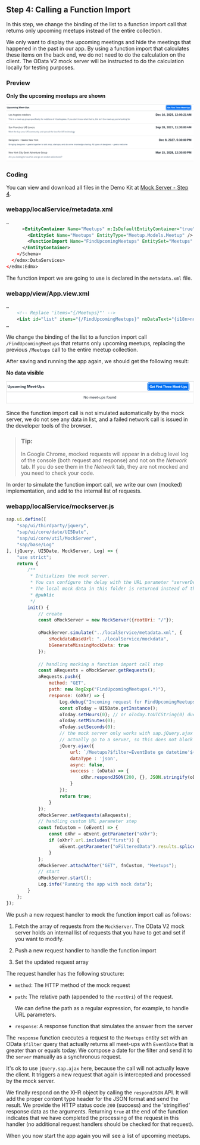 <!-- loio95e5b87804ef4059bb68dd511666d4e3 -->

## Step 4: Calling a Function Import

In this step, we change the binding of the list to a function import call that returns only upcoming meetups instead of the entire collection.

We only want to display the upcoming meetings and hide the meetings that happened in the past in our app. By using a function import that calculates these items on the back end, we do not need to do the calculation on the client. The OData V2 mock server will be instructed to do the calculation locally for testing purposes.



### Preview

  
  
**Only the upcoming meetups are shown**

![The graphic has an explanatory text.](images/loio8f2176b473a54bbd87e8287732e4eb8e_LowRes.png "Only the upcoming meetups are shown")



### Coding

You can view and download all files in the Demo Kit at [Mock Server - Step 4](https://ui5.sap.com/#/entity/sap.ui.core.tutorial.mockserver/sample/sap.ui.core.tutorial.mockserver.04).



### webapp/localService/metadata.xml

```xml
… 
      <EntityContainer Name="Meetups" m:IsDefaultEntityContainer="true">
        <EntitySet Name="Meetups" EntityType="Meetup.Models.Meetup" />
        <FunctionImport Name="FindUpcomingMeetups" EntitySet="Meetups" ReturnType="Collection(Meetup.Models.Meetup)" m:HttpMethod="GET" />
      </EntityContainer>
    </Schema>
  </edmx:DataServices>
</edmx:Edmx>
```

The function import we are going to use is declared in the `metadata.xml` file.



### webapp/view/App.view.xml

```xml
… 
    <!-- Replace 'items="{/Meetups}"' -->
    <List id="list" items="{/FindUpcomingMeetups}" noDataText="{i18n>noDataText}"> 
… 
```

We change the binding of the list to a function import call `/FindUpcomingMeetups` that returns only upcoming meetups, replacing the previous `/Meetups` call to the entire meetup collection.

After saving and running the app again, we should get the following result:

  
  
**No data visible**

![The graphic has an explanatory text.](images/loio4992f37e491c432995eaae0712ba1a59_LowRes.png "No data visible")

Since the function import call is not simulated automatically by the mock server, we do not see any data in list, and a failed network call is issued in the developer tools of the browser.

> ### Tip:  
> In Google Chrome, mocked requests will appear in a debug level log of the console \(both request and response\) and not on the *Network* tab. If you do see them in the *Network* tab, they are not mocked and you need to check your code.

In order to simulate the function import call, we write our own \(mocked\) implementation, and add to the internal list of requests.



### webapp/localService/mockserver.js

```js
sap.ui.define([
    "sap/ui/thirdparty/jquery",
    "sap/ui/core/date/UI5Date",
    "sap/ui/core/util/MockServer",
    "sap/base/Log"
], (jQuery, UI5Date, MockServer, Log) => {
    "use strict";
    return {
        /**
         * Initializes the mock server.
         * You can configure the delay with the URL parameter "serverDelay".
         * The local mock data in this folder is returned instead of the real data for testing.
         * @public
         */
        init() {
            // create
            const oMockServer = new MockServer({rootUri: "/"});

            oMockServer.simulate("../localService/metadata.xml", {
                sMockdataBaseUrl: "../localService/mockdata",
                bGenerateMissingMockData: true
            });

            // handling mocking a function import call step
            const aRequests = oMockServer.getRequests();
            aRequests.push({
                method: "GET",
                path: new RegExp("FindUpcomingMeetups(.*)"),
                response: (oXhr) => {
                    Log.debug("Incoming request for FindUpcomingMeetups");
                    const oToday = UI5Date.getInstance();
                    oToday.setHours(0); // or oToday.toUTCString(0) due to timezone differences
                    oToday.setMinutes(0);
                    oToday.setSeconds(0);
                    // the mock server only works with sap.jQuery.ajax and async: false. But the request does not
                    // actually go to a server, so this does not block the main thread.
                    jQuery.ajax({
                        url: `/Meetups?$filter=EventDate ge datetime'${oToday.toISOString()}'`,
                        dataType : 'json',
                        async: false,
                        success : (oData) => {
                            oXhr.respondJSON(200, {}, JSON.stringify(oData));
                        }
                    });
                    return true;
                }
            });
            oMockServer.setRequests(aRequests);
            // handling custom URL parameter step
            const fnCustom = (oEvent) => {
                const oXhr = oEvent.getParameter("oXhr");
                if (oXhr?.url.includes("first")) {
                    oEvent.getParameter("oFilteredData").results.splice(3, 100);
                }
            };
            oMockServer.attachAfter("GET", fnCustom, "Meetups");
            // start
            oMockServer.start();
            Log.info("Running the app with mock data");
        }
    };
});
```

We push a new request handler to mock the function import call as follows:

1.  Fetch the array of requests from the `MockServer`. The OData V2 mock server holds an internal list of requests that you have to get and set if you want to modify.

2.  Push a new request handler to handle the function import

3.  Set the updated request array


The request handler has the following structure:

-   `method`: The HTTP method of the mock request

-   `path`: The relative path \(appended to the `rootUri`\) of the request.

    We can define the path as a regular expression, for example, to handle URL parameters.

-   `response`: A response function that simulates the answer from the server

The `response` function executes a request to the `Meetups` entity set with an OData `$filter` query that actually returns all meet-ups with `EventDate` that is greater than or equals today. We compose a date for the filter and send it to the `server` manually as a synchronous request.

It's ok to use `jQuery.sap.ajax` here, because the call will not actually leave the client. It triggers a new request that again is intercepted and processed by the mock server.

We finally respond on the XHR object by calling the `respondJSON` API. It will add the proper content type header for the JSON format and send the result. We provide the HTTP status code `200` \(success\) and the 'stringified' response data as the arguments. Returning `true` at the end of the function indicates that we have completed the processing of the request in this handler \(no additional request handlers should be checked for that request\).

When you now start the app again you will see a list of upcoming meetups.

